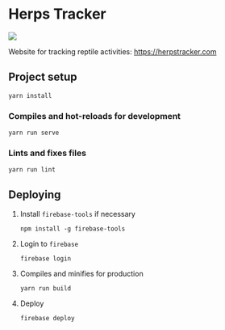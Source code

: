 # Herps Tracker

![](https://github.com/jordant0/reptile-tracker/workflows/CI%2FCD/badge.svg)

Website for tracking reptile activities: https://herpstracker.com

## Project setup
```
yarn install
```

### Compiles and hot-reloads for development
```
yarn run serve
```

### Lints and fixes files
```
yarn run lint
```

## Deploying

1. Install `firebase-tools` if necessary

    ```
    npm install -g firebase-tools
    ```

1. Login to `firebase`

    ```
    firebase login
    ```

1. Compiles and minifies for production

    ```
    yarn run build
    ```

1. Deploy

    ```
    firebase deploy
    ```
